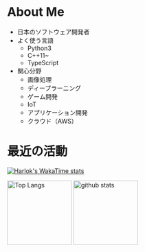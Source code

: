 # About Me
- 日本のソフトウェア開発者
- よく使う言語
    - Python3
    - C++11~
    - TypeScript
- 関心分野
    - 画像処理
    - ディープラーニング
    - ゲーム開発
    - IoT
    - アプリケーション開発
    - クラウド（AWS）

# 最近の活動
[![Harlok's WakaTime stats](https://github-readme-stats-rho-ivory-65.vercel.app/api/wakatime?username=ksatodev)](https://github.com/anuraghazra/github-readme-stats)
<p align="left"> 
  <img alt="Top Langs" height="150px" src="https://github-readme-stats-rho-ivory-65.vercel.app/api/top-langs/?username=ksato-dev&layout=compact&show_icons=true&theme=onedark" />
  <img alt="github stats" height="150px" src="https://github-readme-stats-rho-ivory-65.vercel.app/api?username=ksato-dev&theme=onedark&show_icons=true" />
</p>
